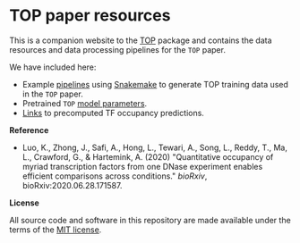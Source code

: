 # TOP paper resources

This is a companion website to the [TOP][top-package] package and 
contains the data resources and data processing pipelines for the `TOP` paper.

We have included here:

  * Example [pipelines][snakemake-pipeline] using [Snakemake][snakemake] to 
  generate TOP training data used in the `TOP` paper.
  * Pretrained `TOP` [model parameters][pretrained-model].
  * [Links][top-predictions] to precomputed TF occupancy predictions.

**Reference**

* Luo, K., Zhong, J., Safi, A., Hong, L., Tewari, A., Song, L., Reddy, T., Ma, L., 
Crawford, G., & Hartemink, A. (2020) "Quantitative occupancy of myriad 
transcription factors from one DNase experiment enables 
efficient comparisons across conditions." *bioRxiv*, bioRxiv:2020.06.28.171587.


**License**

All source code and software in this repository are made available
under the terms of the [MIT license][mit-license].

[top-package]: https://github.com/HarteminkLab/TOP
[top-webiste]: https://kevinlkx.github.io/TOP
[mit-license]: https://opensource.org/licenses/mit-license.html
[snakemake]: https://snakemake.readthedocs.io/en/stable/
[snakemake-pipeline]: https://github.com/HarteminkLab/TOP-paper-resources/tree/main/code/snakemake
[pretrained-model]: https://github.com/HarteminkLab/TOP-paper-resources/tree/main/data/trained_model_coefs
[top-predictions]: https://users.cs.duke.edu/~amink/software/TOP
